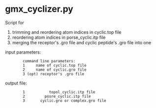 # gmx_cyclizer.py
Script for 
1. trimming and reordering atom indices in cyclic.top file
2. reordering atom indices in porse_cyclic.itp file
3. merging the receptor's .gro file and cyclic peptide's .gro file into one

input parameters:

			command line parameters:
			1     name of cyclic.top file
			2     name of cyclic.gro file
			3 (opt) receptor's .gro file

output file:

			1		 	topol_cyclic.itp file
			2		  posre_cyclic.itp file
			3	  	cyclic.gro or complex.gro file
